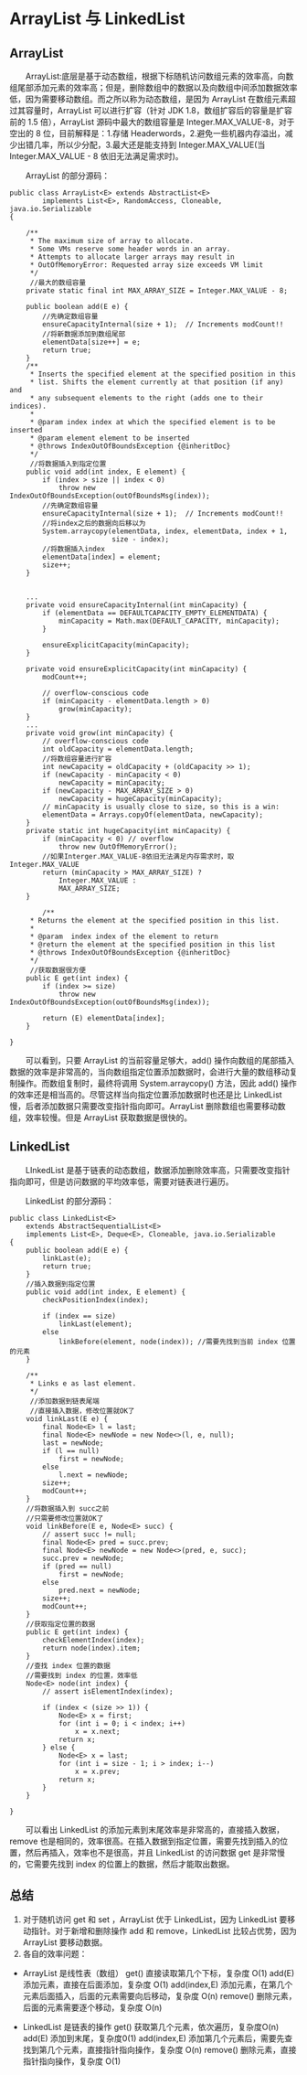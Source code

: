 # ArrayList 与 LinkedList

## ArrayList
　　ArrayList:底层是基于动态数组，根据下标随机访问数组元素的效率高，向数组尾部添加元素的效率高；但是，删除数组中的数据以及向数组中间添加数据效率低，因为需要移动数组。而之所以称为动态数组，是因为 ArrayList 在数组元素超过其容量时，ArrayList 可以进行扩容（针对 JDK 1.8，数组扩容后的容量是扩容前的 1.5 倍），ArrayList 源码中最大的数组容量是 Integer.MAX_VALUE-8，对于空出的 8 位，目前解释是：1.存储 Headerwords，2.避免一些机器内存溢出，减少出错几率，所以少分配，3.最大还是能支持到 Integer.MAX_VALUE(当 Integer.MAX_VALUE - 8 依旧无法满足需求时)。

　　ArrayList 的部分源码：
```
public class ArrayList<E> extends AbstractList<E>
        implements List<E>, RandomAccess, Cloneable, java.io.Serializable
{

    /**
     * The maximum size of array to allocate.
     * Some VMs reserve some header words in an array.
     * Attempts to allocate larger arrays may result in
     * OutOfMemoryError: Requested array size exceeds VM limit
     */
	 //最大的数组容量
    private static final int MAX_ARRAY_SIZE = Integer.MAX_VALUE - 8;

    public boolean add(E e) {
		//先确定数组容量
        ensureCapacityInternal(size + 1);  // Increments modCount!!
		//将新数据添加到数组尾部
        elementData[size++] = e;
        return true;
    }
    /**
     * Inserts the specified element at the specified position in this
     * list. Shifts the element currently at that position (if any) and
     * any subsequent elements to the right (adds one to their indices).
     *
     * @param index index at which the specified element is to be inserted
     * @param element element to be inserted
     * @throws IndexOutOfBoundsException {@inheritDoc}
     */
	 //将数据插入到指定位置
    public void add(int index, E element) {
        if (index > size || index < 0)
            throw new IndexOutOfBoundsException(outOfBoundsMsg(index));
		//先确定数组容量
        ensureCapacityInternal(size + 1);  // Increments modCount!!
		//将index之后的数据向后移以为
        System.arraycopy(elementData, index, elementData, index + 1,
                         size - index);
		//将数据插入index
        elementData[index] = element;
        size++;
    }
	
	
	...
	private void ensureCapacityInternal(int minCapacity) {
        if (elementData == DEFAULTCAPACITY_EMPTY_ELEMENTDATA) {
            minCapacity = Math.max(DEFAULT_CAPACITY, minCapacity);
        }

        ensureExplicitCapacity(minCapacity);
    }

    private void ensureExplicitCapacity(int minCapacity) {
        modCount++;

        // overflow-conscious code
        if (minCapacity - elementData.length > 0)
            grow(minCapacity);
    }
	...
	private void grow(int minCapacity) {
        // overflow-conscious code
        int oldCapacity = elementData.length;
		//将数组容量进行扩容
        int newCapacity = oldCapacity + (oldCapacity >> 1);
        if (newCapacity - minCapacity < 0)
            newCapacity = minCapacity;
        if (newCapacity - MAX_ARRAY_SIZE > 0)
            newCapacity = hugeCapacity(minCapacity);
        // minCapacity is usually close to size, so this is a win:
        elementData = Arrays.copyOf(elementData, newCapacity);
    }
	private static int hugeCapacity(int minCapacity) {
        if (minCapacity < 0) // overflow
            throw new OutOfMemoryError();
		//如果Interger.MAX_VALUE-8依旧无法满足内存需求时，取 Integer.MAX_VALUE
        return (minCapacity > MAX_ARRAY_SIZE) ?
            Integer.MAX_VALUE :
            MAX_ARRAY_SIZE;
    }
	
	    /**
     * Returns the element at the specified position in this list.
     *
     * @param  index index of the element to return
     * @return the element at the specified position in this list
     * @throws IndexOutOfBoundsException {@inheritDoc}
     */
	 //获取数据很方便
    public E get(int index) {
        if (index >= size)
            throw new IndexOutOfBoundsException(outOfBoundsMsg(index));

        return (E) elementData[index];
    }

}
```
　　可以看到，只要 ArrayList 的当前容量足够大，add() 操作向数组的尾部插入数据的效率是非常高的，当向数组指定位置添加数据时，会进行大量的数组移动复制操作。而数组复制时，最终将调用 System.arraycopy() 方法，因此 add() 操作的效率还是相当高的。尽管这样当向指定位置添加数据时也还是比 LinkedList 慢，后者添加数据只需要改变指针指向即可。ArrayList 删除数组也需要移动数组，效率较慢。但是 ArrayList 获取数据是很快的。

## LinkedList
　　LInkedList 是基于链表的动态数组，数据添加删除效率高，只需要改变指针指向即可，但是访问数据的平均效率低，需要对链表进行遍历。

　　LinkedList 的部分源码：
```
public class LinkedList<E>
    extends AbstractSequentialList<E>
    implements List<E>, Deque<E>, Cloneable, java.io.Serializable
{
    public boolean add(E e) {
        linkLast(e);
        return true;
    }
	//插入数据到指定位置
	public void add(int index, E element) {
        checkPositionIndex(index);

        if (index == size)
            linkLast(element);
        else
            linkBefore(element, node(index)); //需要先找到当前 index 位置的元素
    }
	
    /**
     * Links e as last element.
     */
	 //添加数据到链表尾端
	 //直接插入数据，修改位置就OK了
    void linkLast(E e) {
        final Node<E> l = last;
        final Node<E> newNode = new Node<>(l, e, null);
        last = newNode;
        if (l == null)
            first = newNode;
        else
            l.next = newNode;
        size++;
        modCount++;
    }
	//将数据插入到 succ之前
	//只需要修改位置就OK了
	void linkBefore(E e, Node<E> succ) {
        // assert succ != null;
        final Node<E> pred = succ.prev;
        final Node<E> newNode = new Node<>(pred, e, succ);
        succ.prev = newNode;
        if (pred == null)
            first = newNode;
        else
            pred.next = newNode;
        size++;
        modCount++;
    }
	//获取指定位置的数据
	public E get(int index) {
        checkElementIndex(index);
        return node(index).item;
    }
	//查找 index 位置的数据
	//需要找到 index 的位置，效率低
	Node<E> node(int index) {
        // assert isElementIndex(index);

        if (index < (size >> 1)) {
            Node<E> x = first;
            for (int i = 0; i < index; i++)
                x = x.next;
            return x;
        } else {
            Node<E> x = last;
            for (int i = size - 1; i > index; i--)
                x = x.prev;
            return x;
        }
    }

}
```
　　可以看出 LinkedList 的添加元素到末尾效率是非常高的，直接插入数据，remove 也是相同的，效率很高。在插入数据到指定位置，需要先找到插入的位置，然后再插入，效率也不是很高，并且 LinkedList 的访问数据 get 是非常慢的，它需要先找到 index 的位置上的数据，然后才能取出数据。

## 总结
1. 对于随机访问 get 和 set ，ArrayList 优于 LinkedList，因为 LinkedList 要移动指针。对于新增和删除操作 add 和 remove，LinkedList 比较占优势，因为 ArrayList 要移动数据。
2. 各自的效率问题：
* ArrayList 是线性表（数组）
get() 直接读取第几个下标，复杂度 O(1)
add(E) 添加元素，直接在后面添加，复杂度 O(1)
add(index,E) 添加元素，在第几个元素后面插入，后面的元素需要向后移动，复杂度 O(n)
remove() 删除元素，后面的元素需要逐个移动，复杂度 O(n)

* LinkedList 是链表的操作
get() 获取第几个元素，依次遍历，复杂度O(n)
add(E) 添加到末尾，复杂度0(1)
add(index,E) 添加第几个元素后，需要先查找到第几个元素，直接指针指向操作，复杂度 O(n)
remove() 删除元素，直接指针指向操作，复杂度 O(1)
